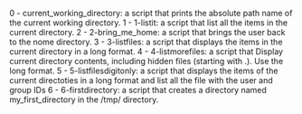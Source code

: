 0 - current_working_directory: a script that prints the absolute path name of the current working directory.
1 - 1-listit: a script that list all the items in the current directory.
2 - 2-bring_me_home: a script that brings the user back to the nome directory.
3 - 3-listfiles: a script that displays the items in the current directory in a long format.
4 - 4-listmorefiles: a script that Display current directory contents, including hidden files (starting with .). Use the long format.
5 - 5-listfilesdigitonly: a script that displays the items of the current  directoties in a long format and list all the file with the user and group IDs
6 - 6-firstdirectory: a script that creates a directory named my_first_directory in the /tmp/ directory.
